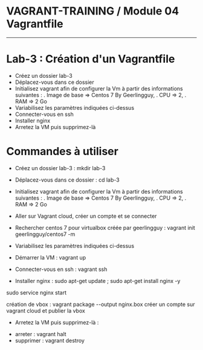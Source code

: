# VAGRANT-TRAINING / Module 04  Vagrantfile
----------------------------------------------------------------------

# Lab-3 : Création d'un Vagrantfile
- Créez un dossier lab-3
- Déplacez-vous dans ce dossier
- Initialisez vagrant afin de configurer la Vm à partir des informations suivantes :
    . Image de base => Centos 7 By Geerlingguy,
    . CPU => 2,
    . RAM => 2 Go
- Variabilisez les paramètres indiquées ci-dessus
- Connecter-vous en ssh
- Installer nginx
- Arretez la VM puis supprimez-là

# Commandes à utiliser

- Créez un dossier lab-3 : mkdir lab-3

- Déplacez-vous dans ce dossier : cd lab-3

- Initialisez vagrant afin de configurer la Vm à partir des informations suivantes :
    . Image de base => Centos 7 By Geerlingguy,
    . CPU => 2,
    . RAM => 2 Go

- Aller sur Vagrant cloud, créer un compte et se connecter
- Rechercher centos 7 pour virtualbox créée par geerlingguy : vagrant init geerlingguy/centos7 -m

- Variabilisez les paramètres indiquées ci-dessus

- Démarrer la VM : vagrant up

- Connecter-vous en ssh : vagrant ssh

- Installer nginx : sudo apt-get update ; sudo apt-get install nginx -y

sudo service nginx start

création de vbox : vagrant package --output nginx.box
créer un compte sur vagrant cloud et publier la vbox

- Arretez la VM puis supprimez-là :
* arreter : vagrant halt
* supprimer : vagrant destroy
